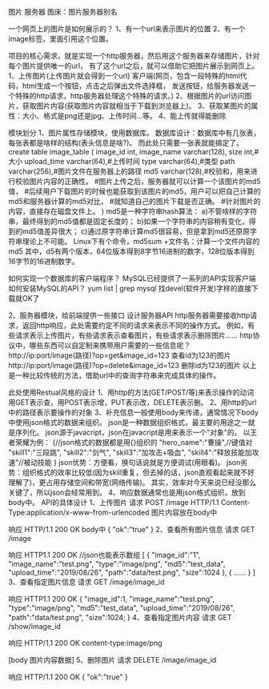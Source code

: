 图片 服务器
图床：图片服务器别名

一个网页上的图片是如何展示的？
1、有一个url来表示图片的位置
2、有一个image标签，里面引用这个位置。

项目的核心需求，就是实现一个http服务器，然后用这个服务器来存储图片，针对每个图片提供唯一的url，
有了这个url之后，就可以借助它把图片展示到网页上。
1、上传图片(上传图片就会得到一个url)
客户端(网页，包含一段特殊的html代码，html生成一个按钮，点击之后弹出文件选择框，
发送按钮，给服务器发送一个特殊的http请求，http服务器处理这个特殊的请求。)
2、根据图片的url访问图片，获取图片内容(获取图片内容就相当于下载到浏览器上)。
3、获取某图片的属性：大小、格式是png还是jpg、上传时间…等。
4、能上传就得能删除

模块划分
1、图片属性存储模块，使用数据库。
数据库设计：数据库中有几张表，每张表都是啥样的结构(表头信息是啥?)。
而此处只需要一张表就能搞定了。
create table image_table
(
  image_id int,
  image_name varchar(128),
  size int,#大小
  upload_time varchar(64),#上传时间
  type varchar(64),#类型
  path varchar(256),#图片文件在服务器上的路径
  md5 varchar(128),#校验和，用来进行校验图片内容的正确性。
                   #图片上传之后，服务器就可以计算一个该图片的md5值，
                   #后续用户下载图片的时候也能获取到该图片的md5，用户可以把自己计算的md5和服务器计算的md5对比，
                   #就知道自己的图片下载是否正确。
#针对图片的内容，直接存在磁盘文件上。
)
md5是一种字符串hash算法：
a)不管啥样的字符串，最终得到的md5值都是固定长度的；
b)如果一个字符串的内容稍有变化，得到的md5值差异很大；
c)通过原字符串计算md5很容易，但是拿到md5还原原字符串理论上不可能。
Linux下有个命令，md5sum +文件名：计算一个文件内容的md5
其中，d5有两个版本，64位版本得到8字节16进制的数字，128位版本得到16字节的16进制数字。

如何实现一个数据库的客户端程序？
MySQL已经提供了一系列的API实现客户端
如何安装MySQL的API？
yum list | grep mysql 
找devel(软件开发)字样的直接下载就OK了

2、服务器模块，给前端提供一些接口
设计服务器API
http服务器需要接收http请求，返回http响应，此处需要约定不同的请求来表示不同的操作方式。
例如，有些请求表示上传图片，有些请求表示查看图片，有些请求表示删除图片……
http协议中，哪些东西可以自定制来携带用户需要的一些信息呢？
http://ip:port/image(路径)?op=get&image_id=123 查看id为123的图片
http://ip:port/image(路径)?op=delete&image_id=123 删除id为123的图片
以上是一种比较传统的方法，借助url中的查询字符串来完成具体的操作。

此处使用Restual风格的设计
1、用http的方法(GET/POST/等)来表示操作的动词
   用GET表示查，用POST表示增，PUT表示改，DELETE表示删。
2、用http的url中的路径表示要操作的对象
3、补充信息一般使用body来传递，通常情况下body中使用json格式的数据来组织。
   json是一种数据组织格式，最主要的用途之一就是序列化。
   json源于javacript，json在javacript是用来表示一个"对象"的。
   以王者荣耀为例：
   {//json格式的数据都是用{}组织的
    "hero_name":"曹操",//键值对
    "skill1":"三段跳",
    "skill2":"剑气",
    "skill3":"加攻击+吸血",
    "skill4":"释放技能加攻速"//被动技能
   }
   json优势：方便看，换句话说就是方便调试(用眼看)。
   json劣势：组织格式的效率比较低(因为skill重复，但去掉的话，json直观看起来就不好理解了)，更占用存储空间和带宽(网络传输)。
   其实，效率对今天来说已经没那么关键了，所以json会经常用到。
4、响应数据通常也是用json格式组织，放到body中。
API的具体设计
1、上传图片
请求
POST /image HTTP/1.1
Content-Type:application/x-www-from-urlencoded
图片内容放在body中

响应
HTTP/1.1 200 OK
body中
{
  "ok":"true"
}
2、查看所有图片信息
请求
GET /image

响应
HTTP1.1 200 OK
//json也能表示数组
[
  {
    "image_id":"1",
    "image_name":"test.png",
    "type":"image/png",
    "md5":"test_data",
    "upload_time":"2019/08/26",
    "path":"data/test.png",
    "size":1024
  },
  {
    ……
  }
]
3、查看指定图片信息
请求
GET /image/image_id

响应
HTTP1.1 200 OK
{
    "image_id":1,
    "image_name":"test.png",
    "type":"image/png",
    "md5":"test_data",
    "upload_time":"2019/08/26",
    "path":"data/test.png",
    "size":1024;
}
4、查看指定图片内容
请求
GET /show/image_id

响应
HTTP/1.1 200 OK
content-type:image/png

[body 图片内容数据]
5、删除图片
请求
DELETE /image/image_id

响应
HTTP/1.1 200 OK
{
  "ok":"true"
}
